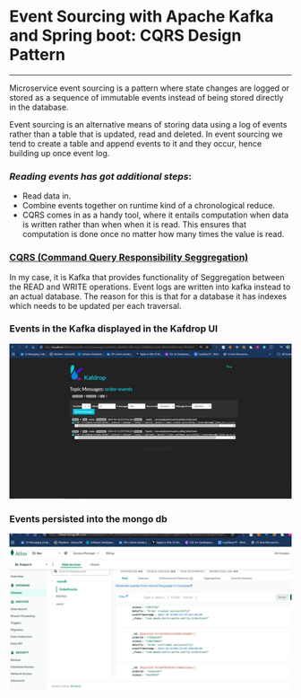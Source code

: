 # **Event Sourcing with Apache Kafka and Spring boot: CQRS Design Pattern**
**************************************************************


Microservice event sourcing is a pattern where state changes are logged or stored as a sequence of
immutable events instead of being stored directly in the database.

Event sourcing is an alternative means of storing data using a log of events rather than a table that
is updated, read and deleted.
In event sourcing we tend to create a table and append events to it and they occur, hence building
up once event log.
 
### **_Reading events has got additional steps_**: 
* Read data in.
* Combine events together on runtime kind of a chronological reduce.
* CQRS comes in as a handy tool, where it entails computation when data is written rather than when
when it is read. This ensures that computation is done once no matter how many times the value is read.

### [CQRS (Command Query Responsibility Seggregation)]()
In my case, it is Kafka that provides functionality of Seggregation between the READ and WRITE
operations.
Event logs are written into kafka instead to an actual database. The reason for this is that for a 
database it has indexes which needs to be updated per each traversal.

### Events in the Kafka displayed in the Kafdrop UI
![Events registered in kafdrop](./images/kafdrop.JPG)


### Events persisted into the mongo db 
![Events persisted to the Mongo db](./images/mongodb.JPG)

